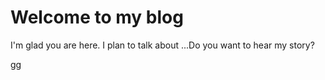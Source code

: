 # Welcome to my blog

I'm glad you are here. I plan to talk about ...Do you want to hear my story?

gg

